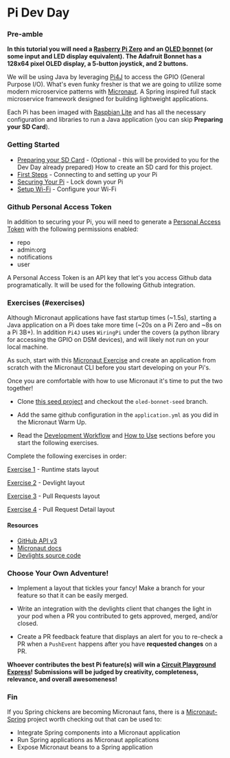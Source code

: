# Pi Dev Day

### Pre-amble

__In this tutorial you will need a [Rasberry Pi Zero](https://www.raspberrypi.org/products/raspberry-pi-zero-w/) and an [OLED bonnet](https://www.adafruit.com/product/3531) (or some input and LED display equivalent). The Adafruit Bonnet has a 128x64 pixel OLED display, a 5-button joystick, and 2 buttons.__

We will be using Java by leveraging [Pi4J](http://pi4j.com/) to access the GPIO (General Purpose I/O). What's even funky fresher is that we are going to utilize some modern microservice patterns with [Micronaut](http://Micronaut.io/). A Spring inspired full stack microservice framework designed for building lightweight applications.

Each Pi has been imaged with [Raspbian Lite](https://www.raspberrypi.org) and has all the necessary configuration and libraries to run a Java application (you can skip **Preparing your SD Card**).

### Getting Started

* [Preparing your SD Card](docs/prepare-sd.md) - (Optional - this will be provided to you for the Dev Day already prepared) How to create an SD card for this project.
* [First Steps](docs/first-steps.md) - Connecting to and setting up your Pi
* [Securing Your Pi](docs/secure-ssh.md) - Lock down your Pi
* [Setup Wi-Fi](docs/wifi.md) - Configure your Wi-Fi

### Github Personal Access Token

In addition to securing your Pi, you will need to generate a [Personal Access Token](https://github.com/settings/tokens) with the following permissions enabled:
* repo
* admin:org
* notifications
* user

A Personal Access Token is an API key that let's you access Github data programatically. It will be used for the following Github integration.

### Exercises (#exercises)

Although Micronaut applications have fast startup times (~1.5s), starting a Java application on a Pi does take more time (~20s on a Pi Zero and ~8s on a Pi 3B+).
In addition `Pi4J` uses `WiringPi` under the covers (a python library for accessing the GPIO on DSM devices), and will likely not run on your local machine.

As such, start with this [Micronaut Exercise](docs/micronaut-exercise.md) and create an application from scratch with the Micronaut CLI before you start developing on your Pi's.

Once you are comfortable with how to use Micronaut it's time to put the two together!

* Clone [this seed project](https://github.com/jtoplak/pi-naut) and checkout the `oled-bonnet-seed` branch.

* Add the same github configuration in the `application.yml` as you did in the Micronaut Warm Up.

* Read the [Development Workflow](https://github.com/jtoplak/pi-naut/blob/master/docs/workflow.md) and [How to Use](https://github.com/jtoplak/pi-naut/blob/master/docs/how-to-use.md) sections before you start the following exercises.

Complete the following exercises in order:

[Exercise 1](docs/exercise-1.md) - Runtime stats layout

[Exercise 2](docs/exercise-2.md) - Devlight layout

[Exercise 3](docs/exercise-3.md) - Pull Requests layout

[Exercise 4](docs/exercise-4.md) - Pull Request Detail layout

#### Resources

* [GitHub API v3](https://developer.github.com/v3/)
* [Micronaut docs](https://docs.Micronaut.io/latest/guide/index.html)
* [Devlights source code](https://github.com/jtoplak/devlights)

### Choose Your Own Adventure!

* Implement a layout that tickles your fancy! Make a branch for your feature so that it can be easily merged.

* Write an integration with the devlights client that changes the light in your pod when a PR you contributed to gets approved, merged, and/or closed.

* Create a PR feedback feature that displays an alert for you to re-check a PR when a `PushEvent` happens after you have **requested changes** on a PR.

**Whoever contributes the best Pi feature(s) will win a [Circuit Playground Express](https://www.adafruit.com/product/3333)! Submissions will be judged by creativity, completeness, relevance, and overall awesomeness!**

### Fin

If you Spring chickens are becoming Micronaut fans, there is a [Micronaut-Spring](https://github.com/Micronaut-projects/Micronaut-spring) project worth checking out that can be used to:

* Integrate Spring components into a Micronaut application
* Run Spring applications as Micronaut applications
* Expose Micronaut beans to a Spring application

